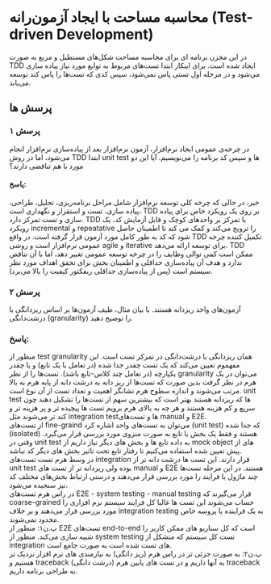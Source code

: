# محاسبه مساحت با ایجاد آزمون‌رانه (Test-driven Development)

در این مخزن برنامه ای برای محاسبه مساحت شکل‌های مستطیل و مربع به صورت TDD ایجاد شده است.
برای اینکار ابتدا تست‌های مربوط به توابع مورد نیاز پیاده سازی می‌شود و در مرحله اول تستی پاس نمی‌شود، سپس کدی که تست‌ها را پاس کند توسعه می‌یابد.

##  پرسش ها
### پرسش ۱
در چرخه‌ی عمومی ایجاد نرم‌افزار، آزمون نرم‌افزار بعد از پیاده‌سازی نرم‌افزار انجام می‌شود، اما در روش TDD ابتدا unit test ها و سپس کد برنامه را می‌نویسیم. آیا این دو مورد با هم تناقضی دارند؟
#### پاسخ:
خیر، در حالی که چرخه کلی توسعه نرم‌افزار شامل مراحل برنامه‌ریزی، تحلیل، طراحی، پیاده سازی، تست و استقرار و نگهداری است، TDD بر روی یک رویکرد خاص برای پیاده سازی و تست تمرکز دارد. TDD با تمرکز بر واحدهای کوچک و قابل آزمایش کد، یک رویکرد incremental و repeatative را ترویج می‌کند و کمک می کند تا اطمینان حاصل شود که کد به طور کامل مورد آزمون قرار گرفته است. در واقع TDD تکمیل کننده چرخه عمومی نرم‌افزار است و روشی agile و iterative برای توسعه ارائه می‌دهد. TDD ممکن است کمی توالی وظایف را در چرخه توسعه عمومی تغییر دهد، اما با آن تناقض ندارد و هدف آن پیاده‌سازی حداقلی و اطمینان بخش برای تحقق اهداف مورد نظر سیستم است (پس از پیاده‌سازی حداقلی ریفکتور کیفیت را بالا می‌برد).

### پرسش ۲
آزمون‌های واحد ریزدانه هستند. با بیان مثال، طیف آزمون‌ها بر اساس ریزدانگی یا درشت‌دانگی (granularity) را توضیح دهید.
### پاسخ:
منظور از test granularity همان ریزدانگی یا درشت‌دانگی در تمرکز تست است. این مفهموم تعیین می‌کند که یک تست چقدر جدا شده (در تعامل با یک تابع) و یا چقدر یکپارچه (در تعامل چند کلاس-تابع باشد). تست‌ها را از نظر granularity می‌توان در یک هرم در نظر گرفت بدین صورت که تست‌ها از ریز دانه به درشت دانه از پایه هرم به بالا مرتب می‌شوند و اندازه سطوح هرم نشانگر اهمیت و تعداد تست از آن نوع است. unit test ها که ریزدانه هستند بهتر است که بیشترین سهم از تست‌ها را تشکیل دهند چون سریع و کم هزینه هستند و هر چه به بالای هرم برویم تست ها پیچیده تر و پر هزینه تر و کند تر می‌شوند مثل integration testها و تست‌های manual و E2E.
<br/>
از تست‌های fine-graind می‌توان به تست‌های واحد اشاره کرد (unit test) که جدا شده (isolated) هستند و فقط یک بخش یا تابع به صورت منزوی مورد بررسی قرار می‌گیرد. وقتی در unit test به داده تابع ها و بخش های دیگر نیاز داریم از mock object های از پیش تعیین شده استفاده می‌کنیم تا رفتار تابع تحت تاثیر بخش های دیگر کد نباشد.
<br/>
در وسط هرم تست تست‌های integration قرار دارند. این تست ها درشت دانه تر از unit test بوده ولی ریزدانه تر از تست های manual و E2E هستند. در این مرحله تست‌ها چند ماژول یا فرایند را مورد بررسی قرار می‌دهند و درستی ارتباط بخش‌های مختلف کد نیز سنجیده می‌شود.
<br/>
در راس هرم تست‌های E2E - system testing - manual testing قرار می‌گیرند که coarse-grained حساب می‌شوند این تست ها غالبا کل فرایند سیستم نرم افزاری را مورد بررسی قرار می‌دهند و بر خلاف integration testing به یک فراینده یا پروسه خاص محدود نمی‌شوند.
<br/>
پ.ن۱: منظور از E2E تست‌های end-to-end است که کل سناریو های ممکن کاربر را شبیه سازی می‌کند. منظور از system testing تست کل سیستم که متشکل از integration های تست شده است به صورت جامع است.
<br/>
پ.ن۲: به صورت جزئی تر در راس هرم (ریز دانگی) به نیازمندی های نرم افزار نزدیک تر هستیم و traceback به آنها داریم و در تست های پایین هرم (درشت دانگی) traceback به طراحی برنامه داریم.
